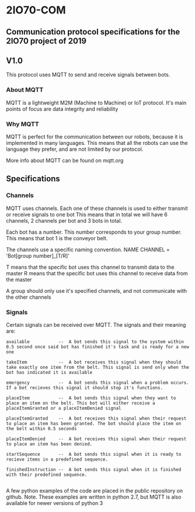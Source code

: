 # 2IO70-COM
## Communication protocol specifications for the 2IO70 project of 2019
## V1.0

This protocol uses MQTT to send and receive signals between bots.

### About MQTT
MQTT is a lightweight M2M (Machine to Machine) or IoT protocol.
It's main points of focus are data integrity and reliability

### Why MQTT
MQTT is perfect for the communication between our robots, because it is implemented in many languages.
This means that all the robots can use the language they prefer, and are not limited by our protocol.

More info about MQTT can be found on mqtt.org


## Specifications

### Channels
MQTT uses channels. Each one of these channels is used to either transmit or receive signals to one bot
This means that in total we will have 6 channels, 2 channels per bot and 3 bots in total.

Each bot has a number. This number corresponds to your group number. This means that bot 1 is the conveyor belt.

The channels use a specific naming convention.
NAME CHANNEL = 'Bot[group number]_[T/R]'

T means that the specific bot uses this channel to transmit data to the master
R means that the specific bot uses this channel to receive data from the master

A group should only use it's specified channels, and not communicate with the other channels

### Signals

Certain signals can be received over MQTT. The signals and their meaning are:
```
available			--	A bot sends this signal to the system within 0.5 second once said bot has finished it's task and is ready for a new one

takeItem			--	A bot receives this signal when they should take exactly one item from the belt. This signal is send only when the bot has indicated it is available

emergency			--	A bot sends this signal when a problem occurs. If a bot recieves this signal it should stop it's functions.

placeItem			--	A bot sends this signal when they want to place an item on the belt. This bot will either receive a placeItemGranted or a placeItemDenied signal

placeItemGranted	-- 	A bot receives this signal when their request to place an item has been granted. The bot should place the item on the belt within 0.5 seconds

placeItemDenied		-- 	A bot receives this signal when their request to place an item has been denied.

startSequence		--	A bot sends this signal when it is ready to recieve items in a predefined sequence.

finishedInstruction	--	A bot sends this signal when it is finished with their predefined sequence.


```

A few python examples of the code are placed in the public repository on github.
Note. These examples are written in python 2.7, but MQTT is also available for newer versions of python 3
 




